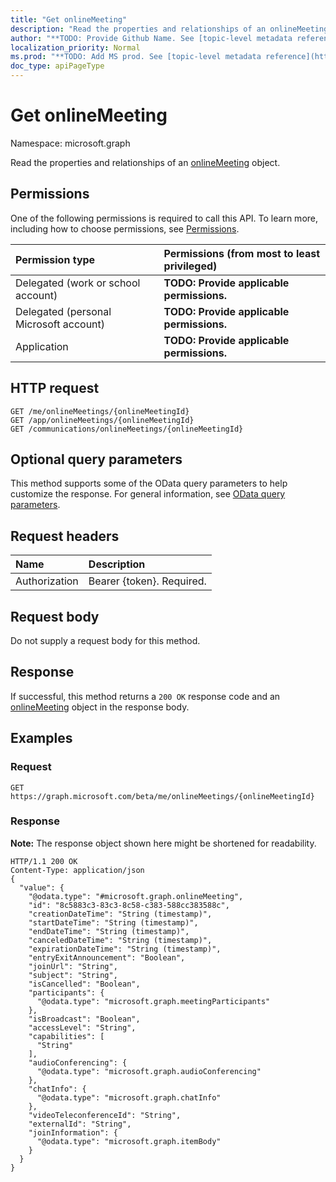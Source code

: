 ```yaml
---
title: "Get onlineMeeting"
description: "Read the properties and relationships of an onlineMeeting object."
author: "**TODO: Provide Github Name. See [topic-level metadata reference](https://msgo.azurewebsites.net/add/document/guidelines/metadata.html#topic-level-metadata)**"
localization_priority: Normal
ms.prod: "**TODO: Add MS prod. See [topic-level metadata reference](https://msgo.azurewebsites.net/add/document/guidelines/metadata.html#topic-level-metadata)**"
doc_type: apiPageType
---
```


# Get onlineMeeting

Namespace: microsoft.graph

Read the properties and relationships of an [onlineMeeting](../resources/onlinemeeting.md) object.

## Permissions
One of the following permissions is required to call this API. To learn more, including how to choose permissions, see [Permissions](/concepts/permissions-reference.md).

|Permission type|Permissions (from most to least privileged)|
|:---|:---|
|Delegated (work or school account)|**TODO: Provide applicable permissions.**|
|Delegated (personal Microsoft account)|**TODO: Provide applicable permissions.**|
|Application|**TODO: Provide applicable permissions.**|

## HTTP request
<!-- {
  "blockType": "ignored"
}
-->
``` http
GET /me/onlineMeetings/{onlineMeetingId}
GET /app/onlineMeetings/{onlineMeetingId}
GET /communications/onlineMeetings/{onlineMeetingId}
```

## Optional query parameters
This method supports some of the OData query parameters to help customize the response. For general information, see [OData query parameters](/graph/query-parameters).

## Request headers
|Name|Description|
|:---|:---|
|Authorization|Bearer {token}. Required.|

## Request body
Do not supply a request body for this method.

## Response
If successful, this method returns a `200 OK` response code and an [onlineMeeting](../resources/onlinemeeting.md) object in the response body.

## Examples

### Request
<!-- {
  "blockType": "request",
  "name": "get_onlinemeeting"
}
-->
``` http
GET https://graph.microsoft.com/beta/me/onlineMeetings/{onlineMeetingId}
```

### Response
**Note:** The response object shown here might be shortened for readability.
<!-- {
  "blockType": "response",
  "truncated": true,
  "@odata.type": "microsoft.graph.onlineMeeting"
}
-->
``` http
HTTP/1.1 200 OK
Content-Type: application/json
{
  "value": {
    "@odata.type": "#microsoft.graph.onlineMeeting",
    "id": "8c5883c3-83c3-8c58-c383-588cc383588c",
    "creationDateTime": "String (timestamp)",
    "startDateTime": "String (timestamp)",
    "endDateTime": "String (timestamp)",
    "canceledDateTime": "String (timestamp)",
    "expirationDateTime": "String (timestamp)",
    "entryExitAnnouncement": "Boolean",
    "joinUrl": "String",
    "subject": "String",
    "isCancelled": "Boolean",
    "participants": {
      "@odata.type": "microsoft.graph.meetingParticipants"
    },
    "isBroadcast": "Boolean",
    "accessLevel": "String",
    "capabilities": [
      "String"
    ],
    "audioConferencing": {
      "@odata.type": "microsoft.graph.audioConferencing"
    },
    "chatInfo": {
      "@odata.type": "microsoft.graph.chatInfo"
    },
    "videoTeleconferenceId": "String",
    "externalId": "String",
    "joinInformation": {
      "@odata.type": "microsoft.graph.itemBody"
    }
  }
}
```

